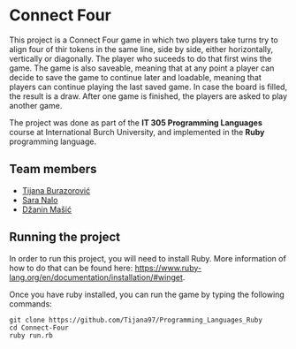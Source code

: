 # Connect Four

This project is a Connect Four game in which two players take turns try to align four of thir tokens in the same line, side by side, either horizontally, vertically or diagonally. The player who suceeds to do that first wins the game. The game is also saveable, meaning that at any point a player can decide to save the game to continue later and loadable, meaning that players can continue playing the last saved game. In case the board is filled, the result is a draw. After one game is finished, the players are asked to play another game.

The project was done as part of the **IT 305 Programming Languages** course at International Burch University, and implemented in the **Ruby** programming language.

## Team members
- [Tijana Burazorović](https://github.com/Tijana97)
- [Sara Nalo](https://github.com/nalosara)
- [Džanin Mašić](https://github.com/DzaninMasic)

## Running the project

In order to run this project, you will  need to install Ruby. More information of how to do that can be found here: https://www.ruby-lang.org/en/documentation/installation/#winget. 

Once you have ruby installed, you can run the game by typing the following commands:
```
git clone https://github.com/Tijana97/Programming_Languages_Ruby
cd Connect-Four
ruby run.rb
```
